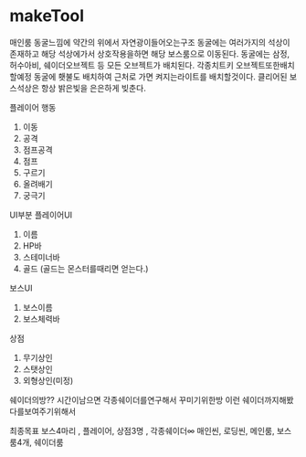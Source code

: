 # makeTool

매인룸
동굴느낌에 약간의 위에서 자연광이들어오는구조
동굴에는 여러가지의 석상이존재하고 해당 석상에가서 상호작용을하면 해당 보스룸으로 이동된다.
동굴에는 삼정, 허수아비, 쉐이더오브젝트 등 모든 오브젝트가 배치된다.
각종치트키 오브젝트또한배치할예정
동굴에 횃불도 배치하여 근처로 가면 켜지는라이트를 배치할것이다.
클리어된 보스석상은 항상 밝은빛을 은은하게 빚춘다.


플레이어 행동
1. 이동
2. 공격
3. 점프공격
4. 점프
5. 구르기
6. 올려배기
7. 궁극기


UI부분
플레이어UI
1. 이름
2. HP바
3. 스테미너바
4. 골드 (골드는 몬스터를때리면 얻는다.)


보스UI
1. 보스이름
2. 보스체력바

상점
1. 무기상인
2. 스탯상인
3. 외형상인(미정)


쉐이더의방??
시간이남으면 각종쉐이더를연구해서 꾸미기위한방 이런 쉐이더까지해봤다를보여주기위해서


최종목표
보스4마리 , 플레이어, 상점3명 , 각종쉐이더∞
매인씬, 로딩씬, 메인룸, 보스룸4개, 쉐이더룸
















